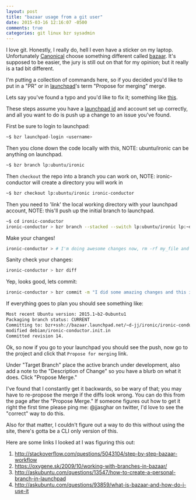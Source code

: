```yaml
---
layout: post
title: "bazaar usage from a git user"
date: 2015-03-16 12:16:07 -0500
comments: true
categories: git linux bzr sysadmin
---
```


I love git. Honestly, I really do, hell I even have a sticker on my laptop.
Unfortunately [Canonical](https://www.canonical.com) choose something different
called [bazaar](https://bazaar.canonical.com/en/). It's supposed to be easier,
the jury is still out on that for my opinion; but it really is a tad bit different.

I'm putting a collection of commands here, so if you decided you'd like to put in
a "PR" or in [launchpad](https://launchpad.net/)'s term "Propose for merging" merge.

Lets say you've found a typo and you'd like to fix it; something like [this](https://code.launchpad.net/~d-jj/ironic/ironic-conductor/+merge/253085).

These steps assume you have a [launchpad id](https://login.launchpad.net/+login) and account set up correctly, and all you
want to do is push up a change to an issue you've found.

First be sure to login to launchpad:

```bash
~$ bzr launchpad-login <username>
```

Then you clone down the code locally with this, NOTE: ubuntu/ironic can be anything on launchpad.

```bash
~$ bzr branch lp:ubuntu/ironic
```

Then `checkout` the repo into a branch you can work on, NOTE: ironic-conductor will create a directory you will work in

```bash
~$ bzr checkout lp:ubuntu/ironic ironic-conductor
```

Then you need to 'link' the local working directory with your launchpad account, NOTE: this'll push up the initial branch to launchpad.

```bash
~$ cd ironic-conductor
ironic-conductor > bzr branch --stacked --switch lp:ubuntu/ironic lp:~d-jj/ironic/ironic-conductor
```

Make your changes!

```bash
ironic-conductor > # I'm doing awesome changes now, rm -rf my_file and blah blah blah
```

Sanity check your changes:

```bash
ironic-conductor > bzr diff
```

Yep, looks good, lets commit:

```bash
ironic-conductor > bzr commit -m "I did some amazing changes and this is that commit"
```

If everything goes to plan you should see something like:

```bash
Most recent Ubuntu version: 2015.1~b2-0ubuntu1
Packaging branch status: CURRENT
Committing to: bzr+ssh://bazaar.launchpad.net/~d-jj/ironic/ironic-conductor/
modified debian/ironic-conductor.init.in
Committed revision 14.
```

Ok, so now if you go to your launchpad you should see the push, now go to the project and click that
`Propose for merging` link.

Under "Target Branch" place the active branch under development, also add a note to the "Description of Change"
so you have a blurb on what it does. Click "Propose Merge."

I've found that I constantly get it backwards, so be wary of that; you may have to re-propose the merge if the
diffs look wrong. You can do this from the page after the "Propose Merge." If someone figures out how to get it
right the first time please ping me: @jjasghar on twitter, I'd love to see the "correct" way to do this.

Also for that matter, I couldn't figure out a way to do this without using the site, there's gotta be a CLI
only version of this.

Here are some links I looked at I was figuring this out:

1. http://stackoverflow.com/questions/5043104/step-by-step-bazaar-workflow
2. https://oxygene.sk/2009/10/working-with-branches-in-bazaar/
3. http://askubuntu.com/questions/13547/how-to-create-a-personal-branch-in-launchpad
4. http://askubuntu.com/questions/93859/what-is-bazaar-and-how-do-i-use-it
